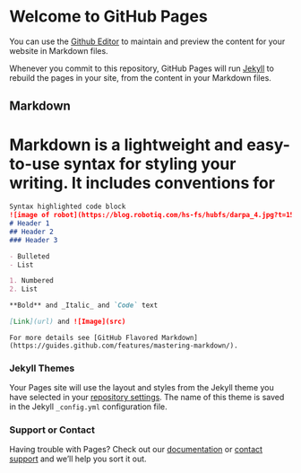 # Welcome to GitHub Pages

You can use the [Github Editor](https://github.com/faizmd12/firstweb/edit/master/README.md) to maintain and preview the content for your website in Markdown files.

Whenever you commit to this repository, GitHub Pages will run [Jekyll](https://jekyllrb.com/) to rebuild the pages in your site, from the content in your Markdown files.

## Markdown

# Markdown is a lightweight and easy-to-use syntax for styling your writing. It includes conventions for

```markdown
Syntax highlighted code block
![image of robot](https://blog.robotiq.com/hs-fs/hubfs/darpa_4.jpg?t=1519399032042&width=326&height=244&name=darpa_4.jpg)
# Header 1
## Header 2
### Header 3

- Bulleted
- List

1. Numbered
2. List

**Bold** and _Italic_ and `Code` text

[Link](url) and ![Image](src)
```
``
For more details see [GitHub Flavored Markdown](https://guides.github.com/features/mastering-markdown/).
``
### Jekyll Themes

Your Pages site will use the layout and styles from the Jekyll theme you have selected in your [repository settings](https://github.com/faizmd12/firstweb/settings). The name of this theme is saved in the Jekyll `_config.yml` configuration file.

### Support or Contact

Having trouble with Pages? Check out our [documentation](https://help.github.com/categories/github-pages-basics/) or [contact support](https://github.com/contact) and we’ll help you sort it out.
